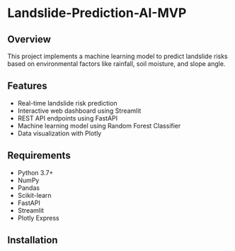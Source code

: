 # Landslide-Prediction-AI-MVP
## Overview
This project implements a machine learning model to predict landslide risks based on environmental factors like rainfall, soil moisture, and slope angle.

## Features
- Real-time landslide risk prediction
- Interactive web dashboard using Streamlit
- REST API endpoints using FastAPI
- Machine learning model using Random Forest Classifier
- Data visualization with Plotly

## Requirements
- Python 3.7+
- NumPy
- Pandas 
- Scikit-learn
- FastAPI
- Streamlit
- Plotly Express

## Installation
